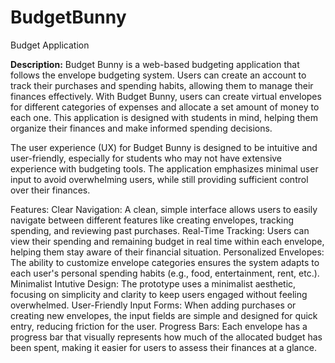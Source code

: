 # BudgetBunny
Budget Application

**Description:**
Budget Bunny is a web-based budgeting application that follows the envelope budgeting system. Users can create an account to track their purchases and spending habits, allowing them to manage their finances effectively. With Budget Bunny, users can create virtual envelopes for different categories of expenses and allocate a set amount of money to each one. This application is designed with students in mind, helping them organize their finances and make informed spending decisions.

The user experience (UX) for Budget Bunny is designed to be intuitive and user-friendly, especially for students who may not have extensive experience with budgeting tools. The application emphasizes minimal user input to avoid overwhelming users, while still providing sufficient control over their finances.

Features:
Clear Navigation: A clean, simple interface allows users to easily navigate between different features like creating envelopes, tracking spending, and reviewing past purchases.
Real-Time Tracking: Users can view their spending and remaining budget in real time within each envelope, helping them stay aware of their financial situation.
Personalized Envelopes: The ability to customize envelope categories ensures the system adapts to each user's personal spending habits (e.g., food, entertainment, rent, etc.).
Minimalist Intutive Design: The prototype uses a minimalist aesthetic, focusing on simplicity and clarity to keep users engaged without feeling overwhelmed.
User-Friendly Input Forms: When adding purchases or creating new envelopes, the input fields are simple and designed for quick entry, reducing friction for the user.
Progress Bars: Each envelope has a progress bar that visually represents how much of the allocated budget has been spent, making it easier for users to assess their finances at a glance.
